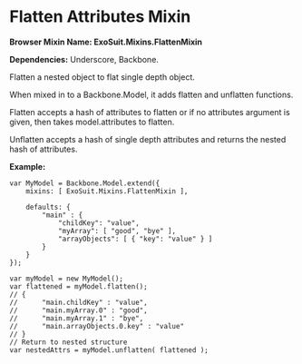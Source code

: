 # Flatten Attributes Mixin

**Browser Mixin Name: ExoSuit.Mixins.FlattenMixin**

**Dependencies:** Underscore, Backbone.

Flatten a nested object to flat single depth object.

When mixed in to a Backbone.Model, it adds flatten and unflatten functions.

Flatten accepts a hash of attributes to flatten or if no attributes argument is given, then takes model.attributes to flatten.

Unflatten accepts a hash of single depth attributes and returns the nested hash of attributes. 

**Example:**

    var MyModel = Backbone.Model.extend({
        mixins: [ ExoSuit.Mixins.FlattenMixin ],

        defaults: {
            "main" : {
                "childKey": "value",
                "myArray": [ "good", "bye" ],
                "arrayObjects": [ { "key": "value" } ]
            }
        }
    });

    var myModel = new MyModel();
    var flattened = myModel.flatten();
    // {
    //      "main.childKey" : "value",
    //      "main.myArray.0" : "good",
    //      "main.myArray.1" : "bye",
    //      "main.arrayObjects.0.key" : "value"
    // }
    // Return to nested structure
    var nestedAttrs = myModel.unflatten( flattened );

